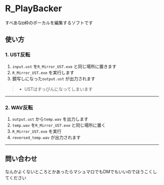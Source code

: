 # R_PlayBacker
すべあな◘枠のボーカルを編集するソフトです

## 使い方

### 1. UST反転

1. `input.ust` を`R_Mirror_UST.exe` と同じ場所に置きます
2. `R_Mirror_UST.exe` を実行します
3. 鏡写しになった`output.ust` が出力されます

> - USTはすっぴんになってしまいます

---

### 2. WAV反転

1. `output.ust` から`temp.wav` を出力します
2. `temp.wav` を`R_Mirror_UST.exe` と同じ場所に置く  
3. `R_Mirror_UST.exe` を実行
4. `reversed_temp.wav` が出力されます

---

## 問い合わせ

なんかよくないところとかあったらマシュマロでもDMでもいいのでほうこくしてください
